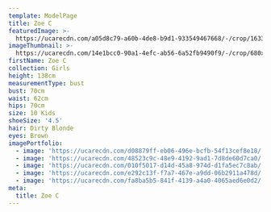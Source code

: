```yaml
---
template: ModelPage
title: Zoe C
featuredImage: >-
  https://ucarecdn.com/a05d8c79-a60b-4de8-b9d1-933549467668/-/crop/1633x716/0,129/-/preview/
imageThumbnail: >-
  https://ucarecdn.com/14e1bcc0-90a1-4efc-ab56-6a52fb9490f9/-/crop/680x1026/902,93/-/preview/
firstName: Zoe C
collection: Girls
height: 138cm
measurementType: bust
bust: 70cm
waist: 62cm
hips: 70cm
size: 10 Kids
shoeSize: '4.5'
hair: Dirty Blonde
eyes: Brown
imagePortfolio:
  - image: 'https://ucarecdn.com/d08879ff-eb06-496e-bcfb-54f13cef8e18/'
  - image: 'https://ucarecdn.com/48523c9c-48e9-4192-9ad1-7d8de60d7ca0/'
  - image: 'https://ucarecdn.com/010f5017-d14d-45a8-974d-d1fa5ec7c8ab/'
  - image: 'https://ucarecdn.com/e292c13f-f7a7-467e-a9dd-06b2911a478d/'
  - image: 'https://ucarecdn.com/fa8ba5b5-841f-4139-a4a0-4065aed6e0d2/'
meta:
  title: Zoe C
---
```


